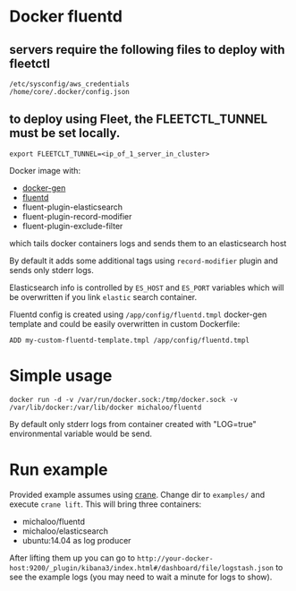 # Docker fluentd

## servers require the following files to deploy with fleetctl
```
/etc/sysconfig/aws_credentials
/home/core/.docker/config.json
```

## to deploy using Fleet, the FLEETCTL_TUNNEL must be set locally.
```
export FLEETCLT_TUNNEL=<ip_of_1_server_in_cluster>
```


Docker image with:

- [docker-gen](https://github.com/jwilder/docker-gen)
- [fluentd](http://www.fluentd.org/)
- fluent-plugin-elasticsearch
- fluent-plugin-record-modifier
- fluent-plugin-exclude-filter

which tails docker containers logs and sends them to an elasticsearch host

By default it adds some additional tags using `record-modifier` plugin and sends only stderr logs.

Elasticsearch info is controlled by `ES_HOST` and `ES_PORT` variables which will be overwritten if you link `elastic` search container.

Fluentd config is created using `/app/config/fluentd.tmpl` docker-gen template and could be easily overwritten in custom Dockerfile:

`ADD my-custom-fluentd-template.tmpl /app/config/fluentd.tmpl`


# Simple usage

`docker run -d -v /var/run/docker.sock:/tmp/docker.sock -v /var/lib/docker:/var/lib/docker michaloo/fluentd`

By default only stderr logs from container created with "LOG=true" environmental variable would be send.


# Run example

Provided example assumes using [crane](https://github.com/michaelsauter/crane).
Change dir to `examples/` and execute `crane lift`. This will bring three containers:

- michaloo/fluentd
- michaloo/elasticsearch
- ubuntu:14.04 as log producer

After lifting them up you can go to
`http://your-docker-host:9200/_plugin/kibana3/index.html#/dashboard/file/logstash.json`
to see the example logs (you may need to wait a minute for logs to show).
